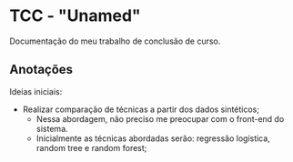 # TCC - "Unamed"

Documentação do meu trabalho de conclusão de curso.

## Anotações

Ideias iniciais:
* Realizar comparação de técnicas a partir dos dados sintéticos;
    * Nessa abordagem, não preciso me preocupar com o front-end do sistema.
    * Inicialmente as técnicas abordadas serão: regressão logística, random tree e random forest;